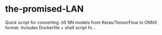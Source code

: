 # the-promised-LAN
Quick script for converting .h5 NN models from Keras/TensorFlow to ONNX format. Includes Dockerfile + shell script fo…
